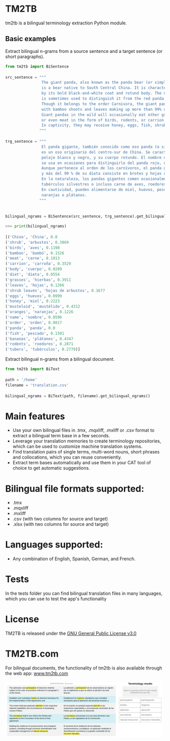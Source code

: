 # TM2TB
tm2tb is a bilingual terminology extraction Python module.

## Basic examples

Extract bilingual n-grams from a source sentence and a target sentence (or short paragraphs).

```python
from tm2tb import BiSentence

src_sentence = """ 
                The giant panda, also known as the panda bear (or simply the panda), 
                is a bear native to South Central China. It is characterised 
                by its bold black-and-white coat and rotund body. The name "giant panda" 
                is sometimes used to distinguish it from the red panda, a neighboring musteloid.
                Though it belongs to the order Carnivora, the giant panda is a folivore, 
                with bamboo shoots and leaves making up more than 99% of its diet. 
                Giant pandas in the wild will occasionally eat other grasses, wild tubers, 
                or even meat in the form of birds, rodents, or carrion. 
                In captivity, they may receive honey, eggs, fish, shrub leaves, oranges, or bananas.
               """

trg_sentence = """
                El panda gigante, también conocido como oso panda (o simplemente panda), 
                es un oso originario del centro-sur de China. Se caracteriza por su llamativo
                pelaje blanco y negro, y su cuerpo rotundo. El nombre de "panda gigante" 
                se usa en ocasiones para distinguirlo del panda rojo, un mustélido parecido. 
                Aunque pertenece al orden de los carnívoros, el panda gigante es folívoro, 
                y más del 99 % de su dieta consiste en brotes y hojas de bambú.
                En la naturaleza, los pandas gigantes comen ocasionalmente otras hierbas, 
                tubérculos silvestres o incluso carne de aves, roedores o carroña.
                En cautividad, pueden alimentarse de miel, huevos, pescado, hojas de arbustos,
                naranjas o plátanos.
               """


bilingual_ngrams = BiSentence(src_sentence, trg_sentence).get_bilingual_ngrams()
```

```python
>>> print(bilingual_ngrams)

[('China', 'China', 0.0
('shrub', 'arbustos', 0.3869
('birds', 'aves', 0.1198
('bamboo', 'bambú', 0.1526
('meat', 'carne', 0.1013
('carrion', 'carroña', 0.3529
('body', 'cuerpo', 0.0289
('diet', 'dieta', 0.0554
('grasses', 'hierbas', 0.3911
('leaves', 'hojas', 0.1266
('shrub leaves', 'hojas de arbustos', 0.1677
('eggs', 'huevos', 0.0999
('honey', 'miel', 0.2223
('musteloid', 'mustélido', 0.4312
('oranges', 'naranjas', 0.1226
('name', 'nombre', 0.0596
('order', 'orden', 0.0817
('panda', 'panda', 0.0
('fish', 'pescado', 0.1501
('bananas', 'plátanos', 0.4347
('rodents', 'roedores', 0.2871
('tubers', 'tubérculos', 0.2779)]
```

Extract bilingual n-grams from a bilingual document.

```python
from tm2tb import BiText

path = '/home'
filename = 'translation.csv'

bilingual_ngrams = BiText(path, filename).get_bilingual_ngrams()
```

# Main features
- Use your own bilingual files in .tmx, .mqxliff, .mxliff or .csv format to extract a bilingual term base in a few seconds.
- Leverage your translation memories to create terminology repositories, which can be used to customize machine translation systems.
- Find translation pairs of single terms, multi-word nouns, short phrases and collocations, which you can reuse conveniently.
- Extract term bases automatically and use them in your CAT tool of choice to get automatic suggestions.

# Bilingual file formats supported:

- .tmx
- .mqxliff
- .mxliff
- .csv (with two columns for source and target)
- .xlsx (with two columns for source and target)

# Languages supported:

- Any combination of English, Spanish, German, and French.

# Tests

In the tests folder you can find bilingual translation files in many languages, which you can use to test the app's functionality

# License

TM2TB is released under the [GNU General Public License v3.0](github.com/luismond/tm2tb/blob/main/LICENSE)


# TM2TB.com
For bilingual documents, the functionality of tm2tb is also available through the web app: www.tm2tb.com

![](https://github.com/luismond/tm2tb/blob/main/static/tm2tb_example_en_es.png?raw=true)
